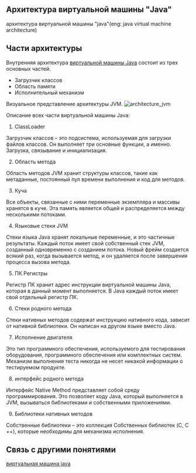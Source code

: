 ##   Архитектура виртуальной машины "Java"
архитектура виртуальной машины "java"(eng: java virtual machine architecture) 

## Части архитектуры 
Внутренняя архитектура [виртуальной машины Java](java%20virtual%20machine.md) состоит из трех основных частей.

- Загрузчик классов
- Область памяти
- Исполнительный механизм
 
Визуальное представление архитектуры JVM.
![architecture_jvm](jvm%7B2%7D.png "Архитектура виртуальной машины java")

Описание всех части виртуальной машины Java:

1) ClassLoader

Загрузчик классов – это подсистема, используемая для загрузки файлов классов. Он выполняет три основные функции, а именно. Загрузка, связывание и инициализация.

2) Область метода

Область методов JVM хранит структуры классов, такие как метаданные, постоянный пул времени выполнения и код для методов.

3) Куча

Все объекты, связанные с ними переменные экземпляра и массивы хранятся в куче. Эта память является общей и распределяется между несколькими потоками.

4) Языковые стеки JVM

Стеки языка Java хранят локальные переменные, и это частичные результаты. Каждый поток имеет свой собственный стек JVM, созданный одновременно с созданием потока. Новый фрейм создается всякий раз, когда вызывается метод, и он удаляется после завершения процесса вызова метода.

5) ПК Регистры

Регистр ПК хранит адрес инструкции виртуальной машины Java, которая в данный момент выполняется. В Java каждый поток имеет свой отдельный регистр ПК.

6) Стеки родного метода

Стеки нативных методов содержат инструкцию нативного кода, зависит от нативной библиотеки. Он написан на другом языке вместо Java.

7) Исполнение двигателя

Это тип программного обеспечения, используемого для тестирования оборудования, программного обеспечения или комплектных систем. Механизм выполнения теста никогда не несет никакой информации о тестируемом продукте.

8) интерфейс родного метода

Интерфейс Native Method представляет собой среду программирования. Это позволяет коду Java, который выполняется в JVM, вызываться библиотеками и собственными приложениями.

9) Библиотеки нативных методов

Собственные библиотеки – это коллекция Собственных библиотек (C, C ++), которые необходимы для механизма исполнения.

## Связь с другими понятиями
[виртуальная машина java](java%20virtual%20machine.md)
